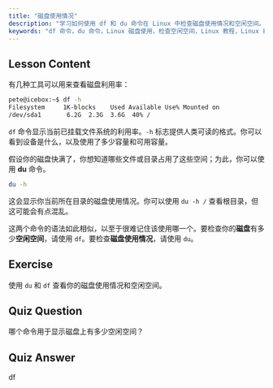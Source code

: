 ```yaml
---
title: "磁盘使用情况"
description: "学习如何使用 df 和 du 命令在 Linux 中检查磁盘使用情况和空闲空间。了解它们的区别以及何时使用。Linux 磁盘管理教程。"
keywords: "df 命令，du 命令，Linux 磁盘使用，检查空闲空间，Linux 教程，Linux 初学者，磁盘管理，Linux 指南"
---
```


## Lesson Content

有几种工具可以用来查看磁盘利用率：

```bash
pete@icebox:~$ df -h
Filesystem     1K-blocks    Used Available Use% Mounted on
/dev/sda1       6.2G  2.3G  3.6G  40% /
```

`df` 命令显示当前已挂载文件系统的利用率。`-h` 标志提供人类可读的格式。你可以看到设备是什么，以及使用了多少容量和可用容量。

假设你的磁盘快满了，你想知道哪些文件或目录占用了这些空间；为此，你可以使用 **du** 命令。

```bash
du -h
```

这会显示你当前所在目录的磁盘使用情况。你可以使用 `du -h /` 查看根目录，但这可能会有点混乱。

这两个命令的语法如此相似，以至于很难记住该使用哪一个。要检查你的**磁盘**有多少**空闲空间**，请使用 `df`。要检查**磁盘使用情况**，请使用 `du`。

## Exercise

使用 `du` 和 `df` 查看你的磁盘使用情况和空闲空间。

## Quiz Question

哪个命令用于显示磁盘上有多少空闲空间？

## Quiz Answer

df
